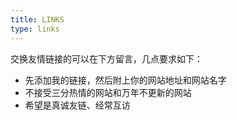 ```yaml
---
title: LINKS
type: links
---
```

交换友情链接的可以在下方留言，几点要求如下：
- 先添加我的链接，然后附上你的网站地址和网站名字
- 不接受三分热情的网站和万年不更新的网站
- 希望是真诚友链、经常互访